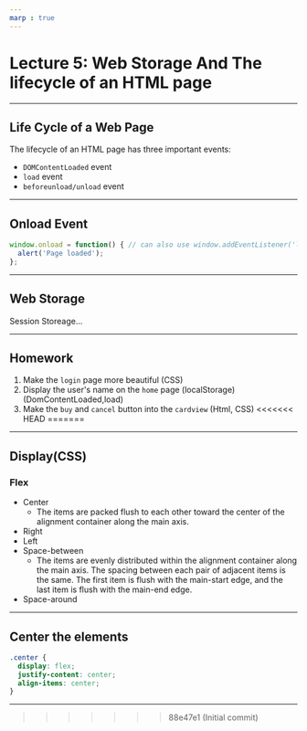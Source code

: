 ```yaml
---
marp : true
---
```


# Lecture 5: Web Storage And The lifecycle of an HTML page 

---

## Life Cycle of a Web Page
The lifecycle of an HTML page has three important events:
- `DOMContentLoaded` event
- `load` event
- `beforeunload/unload` event

---

## Onload Event
```js
window.onload = function() { // can also use window.addEventListener('load', (event) => {
  alert('Page loaded');
};
```

---

## Web Storage

Session Storeage...

---

## Homework

1. Make the `login` page more beautiful (CSS)
2. Display the user's name on the `home` page (localStorage) (DomContentLoaded,load)
3. Make the `buy` and `cancel` button into the `cardview` (Html, CSS)
<<<<<<< HEAD
=======

---

## Display(CSS)

### Flex

- Center
  - The items are packed flush to each other toward the center of the alignment container along the main axis.
- Right
- Left
- Space-between
  - The items are evenly distributed within the alignment container along the main axis. The spacing between each pair of adjacent items is the same. The first item is flush with the main-start edge, and the last item is flush with the main-end edge.
- Space-around

---

## Center the elements

```css
.center {
  display: flex;
  justify-content: center;
  align-items: center;
}
```

---
>>>>>>> 88e47e1 (Initial commit)

